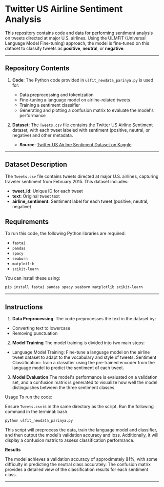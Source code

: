 # Twitter US Airline Sentiment Analysis

This repository contains code and data for performing sentiment analysis on tweets directed at major U.S. airlines. Using the ULMFiT (Universal Language Model Fine-tuning) approach, the model is fine-tuned on this dataset to classify tweets as **positive**, **neutral**, or **negative**.

---

## Repository Contents

1. **Code**: The Python code provided in `ulfit_newdata_parinya.py` is used for:
   - Data preprocessing and tokenization
   - Fine-tuning a language model on airline-related tweets
   - Training a sentiment classifier
   - Generating and plotting a confusion matrix to evaluate the model's performance

2. **Dataset**: The `Tweets.csv` file contains the Twitter US Airline Sentiment dataset, with each tweet labeled with sentiment (positive, neutral, or negative) and other metadata.
   - **Source**: [Twitter US Airline Sentiment Dataset on Kaggle](https://www.kaggle.com/datasets/crowdflower/twitter-airline-sentiment/data)

---

## Dataset Description

The `Tweets.csv` file contains tweets directed at major U.S. airlines, capturing traveler sentiment from February 2015. This dataset includes:
- **tweet_id**: Unique ID for each tweet
- **text**: Original tweet text
- **airline_sentiment**: Sentiment label for each tweet (positive, neutral, negative)

## Requirements

To run this code, the following Python libraries are required:
- `fastai`
- `pandas`
- `spacy`
- `seaborn`
- `matplotlib`
- `scikit-learn`
  
You can install these using:
```bash
pip install fastai pandas spacy seaborn matplotlib scikit-learn
```

---

## Instructions
1. **Data Preprocessing**: The code preprocesses the text in the dataset by:
- Converting text to lowercase
- Removing punctuation

2. **Model Training**
The model training is divided into two main steps:

- Language Model Training: Fine-tune a language model on the airline tweet dataset to adapt to the vocabulary and style of tweets.
Sentiment Classification: Train a classifier using the pre-trained encoder from the language model to predict the sentiment of each tweet.

3. **Model Evaluation**
The model's performance is evaluated on a validation set, and a confusion matrix is generated to visualize how well the model distinguishes between the three sentiment classes.

Usage
To run the code:

Ensure `Tweets.csv` is in the same directory as the script.
Run the following command in the terminal:
bash
```bash
python ulfit_newdata_parinya.py
```
This script will preprocess the data, train the language model and classifier, and then output the model’s validation accuracy and loss. Additionally, it will display a confusion matrix to assess classification performance.

**Results**

The model achieves a validation accuracy of approximately 81%, with some difficulty in predicting the neutral class accurately. The confusion matrix provides a detailed view of the classification results for each sentiment class.

---
